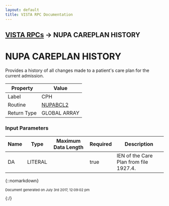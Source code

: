 ```yaml
---
layout: default
title: VISTA RPC Documentation
---
```


## [VISTA RPCs](TableOfContents) &#8594; NUPA CAREPLAN HISTORY
# NUPA CAREPLAN HISTORY

Provides a history of all changes made to a patient's care plan for the current admission.

Property | Value
--- | ---
Label | CPH
Routine | [NUPABCL2](http://code.osehra.org/dox/Routine_NUPABCL2_source.html)
Return Type | GLOBAL ARRAY


### Input Parameters

Name | Type | Maximum Data Length | Required | Description
--- | --- | --- | --- | ---
DA  | LITERAL |  | true | IEN of the Care Plan from file 1927.4.



{::nomarkdown} <br/><p style="font-size: 11px">Document generated on July 3rd 2017, 12:09:02 pm</p>{:/}